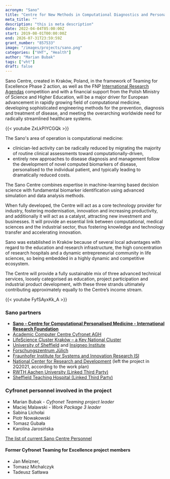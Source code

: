 ```yaml
---
acronym: "Sano"
title: "Centre for New Methods in Computational Diagnostics and Personalised Therapy"
meta_title: ""
description: "this is meta description"
date: 2022-04-04T05:00:00Z
start: 2019-08-01T00:00:00Z
end: 2026-07-31T23:59:59Z
grant_number: "857533"
image: "/images/projects/sano.png"
categories: ["VHT", "Health"]
author: "Marian Bubak"
tags: ["vht"]
draft: false
---
```

Sano Centre, created in Kraków, Poland, in the framework of Teaming for
Excellence Phase 2 action, as well as the FNP
[International Research Agendas](https://mab.fnp.org.pl)
competition and with a financial support from the Polish Ministry of Science and
Higher Education, will be a major driver for European advancement in rapidly
growing field of computational medicine, developing sophisticated engineering
methods for the prevention, diagnosis and treatment of disease, and meeting the
overarching worldwide need for radically streamlined healthcare systems.

{{< youtube ZxLkPIYCGQk >}}

The Sano's area of operation is computational medicine:
  * clinician-led activity can be radically reduced by migrating the majority of
    routine clinical assessments toward computationally-driven,
  * entirely new approaches to disease diagnosis and management follow the
    development of novel computed biomarkers of disease, personalised to the
    individual patient, and typically leading to dramatically reduced costs.

The Sano Centre combines expertise in machine-learning based decision science
with fundamental biomarker identification using advanced simulation and data
analysis methods.

When fully developed, the Centre will act as a core technology provider for
industry, fostering modernisation, innovation and increasing productivity, and
additionally it will act as a catalyst, attracting new investment and
businesses. It will provide an essential link between computational, medical
sciences and the industrial sector, thus fostering knowledge and technology
transfer and accelerating innovation.

Sano was established in Kraków because of several local advantages with regard
to the education and research infrastructure, the high concentration of research
hospitals and a dynamic entrepreneurial community in life sciences, so being
embedded in a highly dynamic and competitive ecosystem.

The Centre will provide a fully sustainable mix of three advanced technical
services, loosely categorised as education, project participation and industrial
product development, with these three strands ultimately contributing
approximately equally to the Centre’s income stream.

{{< youtube FyfSAyxKk_A >}}

### Sano partners
  * [**Sano - Centre for Computational Personalised Medicine - International Research Foundation**](https://sano.science)
  * [Academic Computer Centre Cyfronet AGH](http://www.cyfronet.krakow.pl)
  * [LifeScience Cluster Kraków – a Key National Cluster](https://lifescience.pl)
  * [University of Sheffield](https://www.sheffield.ac.uk) and [Insigneo Institute](https://insigneo.org)
  * [Forschungszentrum Jülich](https://www.fz-juelich.de)
  * [Fraunhofer Institute for Systems and Innovation Research ISI](https://www.isi.fraunhofer.de)
  * [National Center for Research and Development](https://www.ncbr.gov.pl/en)
    (left the project in 2Q2021, according to the work plan)
  * [RWTH Aachen University (Linked Third Party)](https://www.rwth-aachen.de)
  * [Sheffield Teaching Hospital (Linked Third Party)](https://www.sth.nhs.uk)

### Cyfronet personnel involved in the project
  * Marian Bubak - *Cyfronet Teaming project leader*
  * Maciej Malawski - *Work Package 3 leader*
  * Sabina Lichołai
  * Piotr Nowakowski
  * Tomasz Gubała
  * Karolina Jarosińska

[The list of current Sano Centre Personnel](https://sano.science/people)

#### Former Cyfronet Teaming for Excellence project members
  * Jan Meizner,
  * Tomasz Michalczyk
  * Tadeusz Satława
